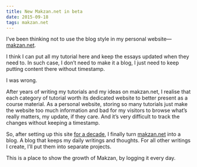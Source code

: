 ```yaml
---
title: New Makzan.net in beta
date: 2015-09-18
tags: makzan.net
---
```


I’ve been thinking not to use the blog style in my personal website—[makzan.net](http://makzan.net).

I think I can put all my tutorial here and keep the essays updated when they need to. In such case, I don’t need to make it a blog, I just need to keep putting content there without timestamp.

I was wrong.

After years of writing my tutorials and my ideas on makzan.net, I realise that each category of tutorial worth its dedicated website to better present as a course material. As a personal website, storing so many tutorials just make the website too much information and bad for my visitors to browse what’s really matters, my update, if they care. And it’s very difficult to track the changes without keeping a timestamp.

So, after setting up this site [for a decade](http://whois.icann.org/en/lookup?name=makzan.net), I finally turn [makzan.net] into a blog. A blog that keeps my daily writings and thoughts. For all other writings I create, I’ll put them into separate projects.

This is a place to show the growth of Makzan, by logging it every day.

[makzan.net]: http://makzan.net